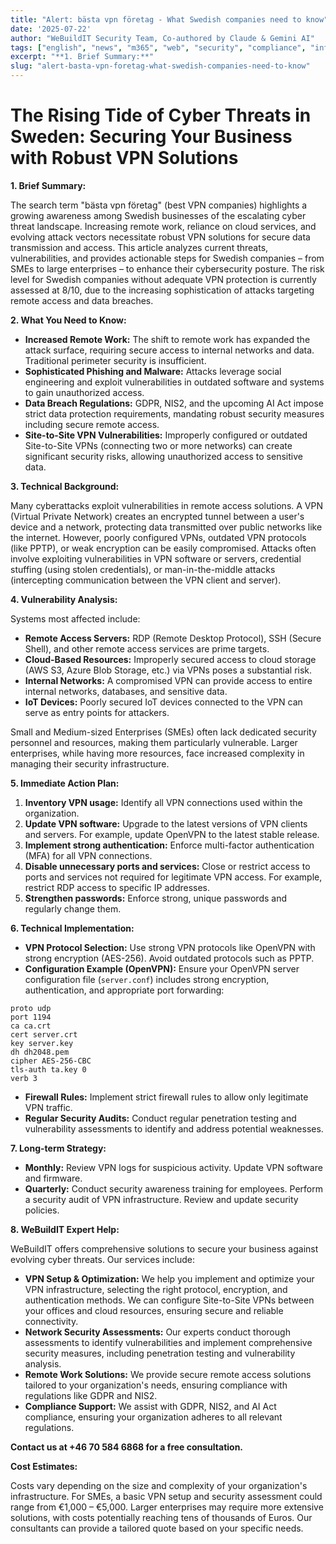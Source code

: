 ```yaml
---
title: "Alert: bästa vpn företag - What Swedish companies need to know"
date: '2025-07-22'
author: "WeBuildIT Security Team, Co-authored by Claude & Gemini AI"
tags: ["english", "news", "m365", "web", "security", "compliance", "infrastructure"]
excerpt: "**1. Brief Summary:**"
slug: "alert-basta-vpn-foretag-what-swedish-companies-need-to-know"
---
```

# The Rising Tide of Cyber Threats in Sweden: Securing Your Business with Robust VPN Solutions

**1. Brief Summary:**

The search term "bästa vpn företag" (best VPN companies) highlights a growing awareness among Swedish businesses of the escalating cyber threat landscape.  Increasing remote work, reliance on cloud services, and evolving attack vectors necessitate robust VPN solutions for secure data transmission and access. This article analyzes current threats, vulnerabilities, and provides actionable steps for Swedish companies – from SMEs to large enterprises – to enhance their cybersecurity posture. The risk level for Swedish companies without adequate VPN protection is currently assessed at 8/10, due to the increasing sophistication of attacks targeting remote access and data breaches.


**2. What You Need to Know:**

* **Increased Remote Work:**  The shift to remote work has expanded the attack surface, requiring secure access to internal networks and data.  Traditional perimeter security is insufficient.
* **Sophisticated Phishing and Malware:** Attacks leverage social engineering and exploit vulnerabilities in outdated software and systems to gain unauthorized access.
* **Data Breach Regulations:** GDPR, NIS2, and the upcoming AI Act impose strict data protection requirements, mandating robust security measures including secure remote access.
* **Site-to-Site VPN Vulnerabilities:**  Improperly configured or outdated Site-to-Site VPNs (connecting two or more networks) can create significant security risks, allowing unauthorized access to sensitive data.


**3. Technical Background:**

Many cyberattacks exploit vulnerabilities in remote access solutions.  A VPN (Virtual Private Network) creates an encrypted tunnel between a user's device and a network, protecting data transmitted over public networks like the internet.  However, poorly configured VPNs, outdated VPN protocols (like PPTP), or weak encryption can be easily compromised.  Attacks often involve exploiting vulnerabilities in VPN software or servers, credential stuffing (using stolen credentials), or man-in-the-middle attacks (intercepting communication between the VPN client and server).


**4. Vulnerability Analysis:**

Systems most affected include:

* **Remote Access Servers:**  RDP (Remote Desktop Protocol), SSH (Secure Shell), and other remote access services are prime targets.
* **Cloud-Based Resources:**  Improperly secured access to cloud storage (AWS S3, Azure Blob Storage, etc.) via VPNs poses a substantial risk.
* **Internal Networks:**  A compromised VPN can provide access to entire internal networks, databases, and sensitive data.
* **IoT Devices:**  Poorly secured IoT devices connected to the VPN can serve as entry points for attackers.

Small and Medium-sized Enterprises (SMEs) often lack dedicated security personnel and resources, making them particularly vulnerable. Larger enterprises, while having more resources, face increased complexity in managing their security infrastructure.


**5. Immediate Action Plan:**

1. **Inventory VPN usage:** Identify all VPN connections used within the organization.
2. **Update VPN software:** Upgrade to the latest versions of VPN clients and servers.  For example, update OpenVPN to the latest stable release.
3. **Implement strong authentication:** Enforce multi-factor authentication (MFA) for all VPN connections.
4. **Disable unnecessary ports and services:** Close or restrict access to ports and services not required for legitimate VPN access. For example, restrict RDP access to specific IP addresses.
5. **Strengthen passwords:**  Enforce strong, unique passwords and regularly change them.


**6. Technical Implementation:**

* **VPN Protocol Selection:**  Use strong VPN protocols like OpenVPN with strong encryption (AES-256). Avoid outdated protocols such as PPTP.
* **Configuration Example (OpenVPN):**  Ensure your OpenVPN server configuration file (`server.conf`) includes strong encryption, authentication, and appropriate port forwarding:

```
proto udp
port 1194
ca ca.crt
cert server.crt
key server.key
dh dh2048.pem
cipher AES-256-CBC
tls-auth ta.key 0
verb 3
```

* **Firewall Rules:** Implement strict firewall rules to allow only legitimate VPN traffic.
* **Regular Security Audits:** Conduct regular penetration testing and vulnerability assessments to identify and address potential weaknesses.


**7. Long-term Strategy:**

* **Monthly:** Review VPN logs for suspicious activity. Update VPN software and firmware.
* **Quarterly:** Conduct security awareness training for employees. Perform a security audit of VPN infrastructure.  Review and update security policies.


**8. WeBuildIT Expert Help:**

WeBuildIT offers comprehensive solutions to secure your business against evolving cyber threats. Our services include:

* **VPN Setup & Optimization:** We help you implement and optimize your VPN infrastructure, selecting the right protocol, encryption, and authentication methods.  We can configure Site-to-Site VPNs between your offices and cloud resources, ensuring secure and reliable connectivity.
* **Network Security Assessments:** Our experts conduct thorough assessments to identify vulnerabilities and implement comprehensive security measures, including penetration testing and vulnerability analysis.
* **Remote Work Solutions:** We provide secure remote access solutions tailored to your organization's needs, ensuring compliance with regulations like GDPR and NIS2.
* **Compliance Support:** We assist with GDPR, NIS2, and AI Act compliance, ensuring your organization adheres to all relevant regulations.

**Contact us at +46 70 584 6868 for a free consultation.**


**Cost Estimates:**

Costs vary depending on the size and complexity of your organization's infrastructure.  For SMEs, a basic VPN setup and security assessment could range from €1,000 – €5,000. Larger enterprises may require more extensive solutions, with costs potentially reaching tens of thousands of Euros.  Our consultants can provide a tailored quote based on your specific needs.
